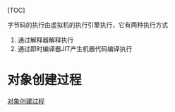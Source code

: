 
[TOC]

字节码的执行由虚拟机的执行引擎执行，它有两种执行方式
1. 通过解释器解释执行
2. 通过即时编译器JIT产生机器代码编译执行


# 对象创建过程
[对象创建过程](./对象创建过程.md)

